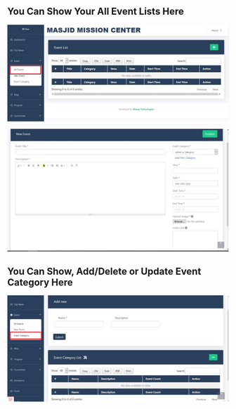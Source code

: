 

## You Can Show Your All Event Lists Here 
![All Events](index.JPG)

![NEW Event](new.jpg)

## You Can Show, Add/Delete or Update Event Category Here
![Event Category](cat.jpg)